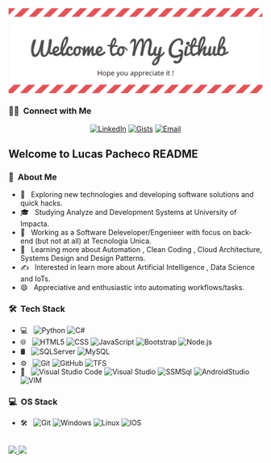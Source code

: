 <img src="/bannerreadme.png">
<h3> 🤝🏻 &nbsp;Connect with Me </h3>

<p align="center">
<a href="https://www.linkedin.com/in/AVS1508/"><img alt="LinkedIn" src="https://img.shields.io/badge/LinkedIn-Lucas%20Pacheco-blue?style=flat-square&logo=linkedin"></a>
<a href="https://gist.github.com/lucashpacheco/"><img alt="Gists" src="https://img.shields.io/badge/Gists-Gists%20Github_-blue?style=flat-square&logo=github"></a>
<a href="mailto:lucas.pacheco.work@gmail.com"><img alt="Email" src="https://img.shields.io/badge/Email-lucas.pacheco.work@gmail.com-blue?style=flat-square&logo=gmail"></a>
</p>

<h2> Welcome to Lucas Pacheco README</h2>

<h3> 👨 &nbsp;About Me </h3>

- 🤔 &nbsp; Exploring new technologies and developing software solutions and quick hacks.
- 🎓 &nbsp; Studying Analyze and Development Systems at University of Impacta.
- 💼 &nbsp; Working as a Software Deleveloper/Engenieer with focus on back-end (but not at all) at Tecnologia Unica.
- 🌱 &nbsp; Learning more about Automation , Clean Coding , Cloud Architecture, Systems Design and Design Patterns.
- ✍️ &nbsp; Interested in learn more about Artificial Intelligence , Data Science and IoTs.
- 😄 &nbsp; Appreciative and enthusiastic into automating workflows/tasks.
<h3> 🛠 &nbsp;Tech Stack</h3>

- 💻 &nbsp;
  ![Python](https://img.shields.io/badge/-Python-333333?style=flat&logo=python)
  ![C#](https://img.shields.io/badge/-CSharp-333333?style=flat&logo=C&logoColor=00599C)
- 🌐 &nbsp;
  ![HTML5](https://img.shields.io/badge/-HTML5-333333?style=flat&logo=HTML5)
  ![CSS](https://img.shields.io/badge/-CSS-333333?style=flat&logo=CSS3&logoColor=1572B6)
  ![JavaScript](https://img.shields.io/badge/-JavaScript-333333?style=flat&logo=javascript)
  ![Bootstrap](https://img.shields.io/badge/-Bootstrap-333333?style=flat&logo=bootstrap&logoColor=563D7C)
  ![Node.js](https://img.shields.io/badge/-Node.js-333333?style=flat&logo=node.js)
- 🛢 &nbsp;
  ![SQLServer](https://img.shields.io/badge/-SQLServer-333333?style=flat)
  ![MySQL](https://img.shields.io/badge/-MySQL-333333?style=flat&logo=mysql)
- ⚙️ &nbsp;
  ![Git](https://img.shields.io/badge/-Git-333333?style=flat&logo=git)
  ![GitHub](https://img.shields.io/badge/-GitHub-333333?style=flat&logo=github)
  ![TFS](https://img.shields.io/badge/-Markdown-333333?style=flat&logo=T)
- 🔧 &nbsp;
  ![Visual Studio Code](https://img.shields.io/badge/-Visual%20Studio%20Code-333333?style=flat&logo=visual-studio-code&logoColor=007ACC)
  ![Visual Studio](https://img.shields.io/badge/-Visual%20Studio-333333?style=flat&logo=V&logoColor=007ACC)
  ![SSMSql](https://img.shields.io/badge/-SSMSql-333333?style=flat&logo=S&logoColor=007ACC)
  ![AndroidStudio](https://img.shields.io/badge/-AndroidStudio-333333?style=flat&logo=A)
  ![VIM](https://img.shields.io/badge/-VIM-333333?style=flat&logo=V&logoColor=2C2255)

<h3> 💻 &nbsp;OS Stack</h3> 

- 🛠 &nbsp;
  ![Git](https://img.shields.io/badge/-Git-333333?style=flat&logo=git)
  ![Windows](https://img.shields.io/badge/-Windows-333333?style=flat&logo=W&logoColor=2C2255)
  ![Linux](https://img.shields.io/badge/-Linux-333333?style=flat&logo=L&logoColor=2C2255)
  ![IOS](https://img.shields.io/badge/-IOS-333333?style=flat&logo=A&logoColor=2C2255)
<br/>

<a href="https://github.com/lucashpacheco">
  <img height="180em" src="https://github-readme-stats.vercel.app/api?username=lucashpacheco&theme=buefy&show_icons=true" />
  <img height="180em" src="https://github-readme-stats.vercel.app/api/top-langs/?username=lucashpacheco&theme=buefy&layout=compact" />
</a>

<br/>




<!--
**lucashpacheco/lucashpacheco** is a ✨ _special_ ✨ repository because its `README.md` (this file) appears on your GitHub profile.

Here are some ideas to get you started:

- 🔭 I’m currently working on ...
- 🌱 I’m currently learning ...
- 👯 I’m looking to collaborate on ...
- 🤔 I’m looking for help with ...
- 💬 Ask me about ...
- 📫 How to reach me: ...
- 😄 Pronouns: ...
- ⚡ Fun fact: ...
-->
